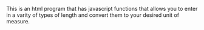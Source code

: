 This is an html program that has javascript functions that allows you to enter in a varity of types of length and convert them to your desired unit of measure.
